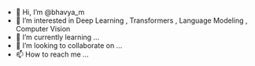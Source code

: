 - 👋 Hi, I’m @bhavya_m
- 👀 I’m interested in Deep Learning , Transformers , Language Modeling , Computer Vision
- 🌱 I’m currently learning ...
- 💞️ I’m looking to collaborate on ...
- 📫 How to reach me ...

<!---
bmedishe/bmedishe is a ✨ special ✨ repository because its `README.md` (this file) appears on your GitHub profile.
You can click the Preview link to take a look at your changes.
--->
